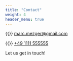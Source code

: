 ```yaml
---
title: "Contact"
weight: 4
header_menu: true
---
```


{{<icon class="fa fa-envelope">}}&nbsp;[marc.mezger@gmail.com](mailto:marc.mezger@gmail.com)

{{<icon class="fa fa-phone">}}&nbsp;[+49 1111 555555](tel:+491111555555)

Let us get in touch!

